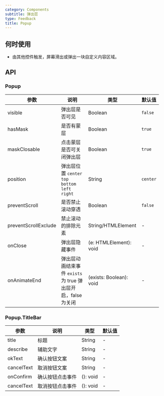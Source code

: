 ```yaml
---
category: Components
subtitle: 弹出层
type: Feedback
title: Popup
---
```


## 何时使用

- 由其他控件触发，屏幕滑出或弹出一块自定义内容区域。

## API

### Popup

| 参数                 | 说明                                                         | 类型                    | 默认值   |
| -------------------- | ------------------------------------------------------------ | ----------------------- | -------- |
| visible              | 弹出层是否可见                                               | Boolean                 | `false`  |
| hasMask              | 是否有蒙层                                                   | Boolean                 | `true`   |
| maskClosable         | 点击蒙层是否可关闭弹出层                                     | Boolean                 | `true`   |
| position             | 弹出层位置 `center` `top` `bottom` `left` `right`            | String                  | `center` |
| preventScroll        | 是否禁止滚动穿透                                             | Boolean                 | `false`  |
| preventScrollExclude | 禁止滚动的排除元素                                           | String/HTMLElement      | -        |
| onClose              | 弹出层隐藏事件                                               | (e: HTMLElement): void  | -        |
| onAnimateEnd         | 弹出层动画结束事件 `exists` 为 true 弹出层开启，false 为关闭 | (exists: Boolean): void | -        |

### Popup.TitleBar

| 参数       | 说明             | 类型     | 默认值 |
| ---------- | ---------------- | -------- | ------ |
| title      | 标题             | String   | -      |
| describe   | 辅助文字         | String   | -      |
| okText     | 确认按钮文案     | String   | -      |
| cancelText | 取消按钮文案     | String   | -      |
| onConfirm  | 确认按钮点击事件 | (): void | -      |
| cancelText | 取消按钮点击事件 | (): void | -      |
